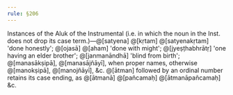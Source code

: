 ```yaml
---
rule: §206
---
```


Instances of the Aluk of the Instrumental (i.e. in which the noun in the Inst. does not drop its case term.)—@[satyena] @[kṛtam] @[satyenakṛtam] 'done honestly'; @[ojasā] @[aham] 'done with might'; @[jyeṣṭhabhrātṛ] 'one having an elder brother'; @[janmanāndhā] 'blind from birth'; @[manasākṣipā], @[manasājñāyī], when proper names, otherwise @[manokṣipā], @[manojñāyī], &c. @[ātman] followed by an ordinal number retains its case ending, as @[ātmanā] @[pañcamaḥ] @[ātmanāpañcamaḥ] &c.